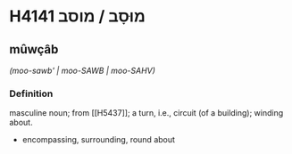 # H4141 מוּסָב / מוסב

## mûwçâb

_(moo-sawb' | moo-SAWB | moo-SAHV)_

### Definition

masculine noun; from [[H5437]]; a turn, i.e., circuit (of a building); winding about.

- encompassing, surrounding, round about
